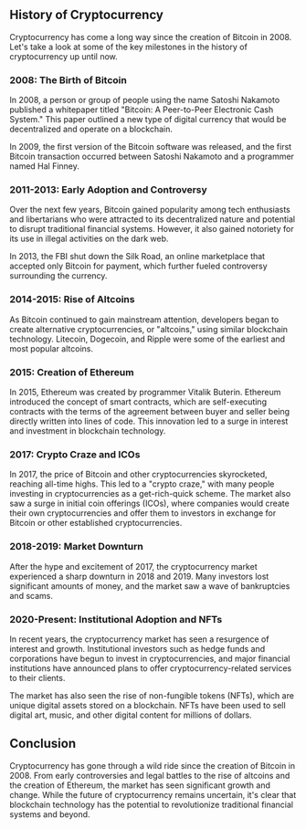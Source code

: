 ## History of Cryptocurrency

Cryptocurrency has come a long way since the creation of Bitcoin in 2008. Let's take a look at some of the key milestones in the history of cryptocurrency up until now.

### 2008: The Birth of Bitcoin

In 2008, a person or group of people using the name Satoshi Nakamoto published a whitepaper titled "Bitcoin: A Peer-to-Peer Electronic Cash System." This paper outlined a new type of digital currency that would be decentralized and operate on a blockchain.

In 2009, the first version of the Bitcoin software was released, and the first Bitcoin transaction occurred between Satoshi Nakamoto and a programmer named Hal Finney.

### 2011-2013: Early Adoption and Controversy

Over the next few years, Bitcoin gained popularity among tech enthusiasts and libertarians who were attracted to its decentralized nature and potential to disrupt traditional financial systems. However, it also gained notoriety for its use in illegal activities on the dark web.

In 2013, the FBI shut down the Silk Road, an online marketplace that accepted only Bitcoin for payment, which further fueled controversy surrounding the currency.

### 2014-2015: Rise of Altcoins

As Bitcoin continued to gain mainstream attention, developers began to create alternative cryptocurrencies, or "altcoins," using similar blockchain technology. Litecoin, Dogecoin, and Ripple were some of the earliest and most popular altcoins.

### 2015: Creation of Ethereum

In 2015, Ethereum was created by programmer Vitalik Buterin. Ethereum introduced the concept of smart contracts, which are self-executing contracts with the terms of the agreement between buyer and seller being directly written into lines of code. This innovation led to a surge in interest and investment in blockchain technology.

### 2017: Crypto Craze and ICOs

In 2017, the price of Bitcoin and other cryptocurrencies skyrocketed, reaching all-time highs. This led to a "crypto craze," with many people investing in cryptocurrencies as a get-rich-quick scheme. The market also saw a surge in initial coin offerings (ICOs), where companies would create their own cryptocurrencies and offer them to investors in exchange for Bitcoin or other established cryptocurrencies.

### 2018-2019: Market Downturn

After the hype and excitement of 2017, the cryptocurrency market experienced a sharp downturn in 2018 and 2019. Many investors lost significant amounts of money, and the market saw a wave of bankruptcies and scams.

### 2020-Present: Institutional Adoption and NFTs

In recent years, the cryptocurrency market has seen a resurgence of interest and growth. Institutional investors such as hedge funds and corporations have begun to invest in cryptocurrencies, and major financial institutions have announced plans to offer cryptocurrency-related services to their clients.

The market has also seen the rise of non-fungible tokens (NFTs), which are unique digital assets stored on a blockchain. NFTs have been used to sell digital art, music, and other digital content for millions of dollars.

## Conclusion

Cryptocurrency has gone through a wild ride since the creation of Bitcoin in 2008. From early controversies and legal battles to the rise of altcoins and the creation of Ethereum, the market has seen significant growth and change. While the future of cryptocurrency remains uncertain, it's clear that blockchain technology has the potential to revolutionize traditional financial systems and beyond.
